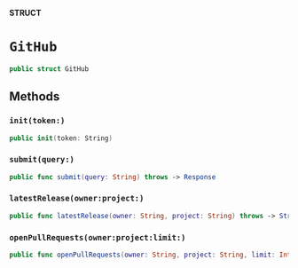 **STRUCT**

# `GitHub`

```swift
public struct GitHub
```

## Methods
### `init(token:)`

```swift
public init(token: String)
```

### `submit(query:)`

```swift
public func submit(query: String) throws -> Response
```

### `latestRelease(owner:project:)`

```swift
public func latestRelease(owner: String, project: String) throws -> String?
```

### `openPullRequests(owner:project:limit:)`

```swift
public func openPullRequests(owner: String, project: String, limit: Int = 100) throws -> [PullRequest]
```
